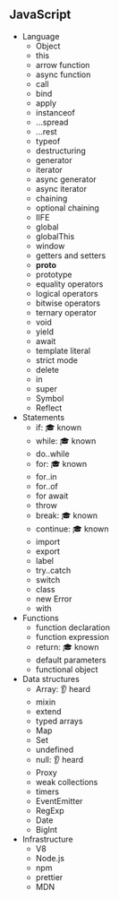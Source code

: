 ## JavaScript

- Language
  - Object
  - this
  - arrow function
  - async function
  - call
  - bind
  - apply
  - instanceof
  - ...spread
  - ...rest
  - typeof
  - destructuring
  - generator
  - iterator
  - async generator
  - async iterator
  - chaining
  - optional chaining
  - IIFE
  - global
  - globalThis
  - window
  - getters and setters
  - __proto__
  - prototype
  - equality operators
  - logical operators
  - bitwise operators
  - ternary operator
  - void
  - yield
  - await
  - template literal
  - strict mode
  - delete
  - in
  - super
  - Symbol
  - Reflect
- Statements
  - if: 🎓 known
  - while: 🎓 known
  - do..while
  - for: 🎓 known
  - for..in
  - for..of
  - for await
  - throw
  - break: 🎓 known
  - continue: 🎓 known
  - import
  - export
  - label
  - try..catch
  - switch
  - class
  - new Error
  - with
- Functions
  - function declaration
  - function expression
  - return: 🎓 known
  - default parameters
  - functional object
- Data structures
  - Array: 👂 heard
  - mixin
  - extend
  - typed arrays
  - Map
  - Set
  - undefined
  - null: 👂 heard
  - Proxy
  - weak collections
  - timers
  - EventEmitter
  - RegExp
  - Date
  - BigInt
- Infrastructure
  - V8
  - Node.js
  - npm
  - prettier
  - MDN
